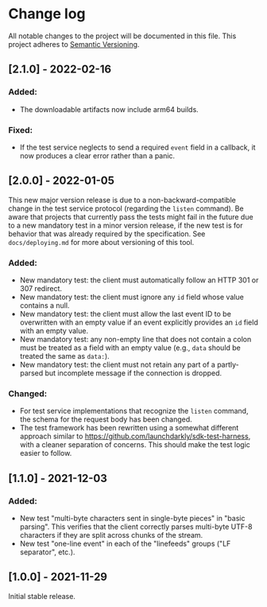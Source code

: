 # Change log

All notable changes to the project will be documented in this file. This project adheres to [Semantic Versioning](http://semver.org).


## [2.1.0] - 2022-02-16
### Added:
- The downloadable artifacts now include arm64 builds.

### Fixed:
- If the test service neglects to send a required `event` field in a callback, it now produces a clear error rather than a panic.

## [2.0.0] - 2022-01-05
This new major version release is due to a non-backward-compatible change in the test service protocol (regarding the `listen` command). Be aware that projects that currently pass the tests might fail in the future due to a new mandatory test in a minor version release, if the new test is for behavior that was already required by the specification. See `docs/deploying.md` for more about versioning of this tool.

### Added:
- New mandatory test: the client must automatically follow an HTTP 301 or 307 redirect.
- New mandatory test: the client must ignore any `id` field whose value contains a null.
- New mandatory test: the client must allow the last event ID to be overwritten with an empty value if an event explicitly provides an `id` field with an empty value.
- New mandatory test: any non-empty line that does not contain a colon must be treated as a field with an empty value (e.g., `data` should be treated the same as `data:`).
- New mandatory test: the client must not retain any part of a partly-parsed but incomplete message if the connection is dropped.

### Changed:
- For test service implementations that recognize the `listen` command, the schema for the request body has been changed.
- The test framework has been rewritten using a somewhat different approach similar to https://github.com/launchdarkly/sdk-test-harness, with a cleaner separation of concerns. This should make the test logic easier to follow.

## [1.1.0] - 2021-12-03
### Added:
- New test "multi-byte characters sent in single-byte pieces" in "basic parsing". This verifies that the client correctly parses multi-byte UTF-8 characters if they are split across chunks of the stream.
- New test "one-line event" in each of the "linefeeds" groups ("LF separator", etc.).

## [1.0.0] - 2021-11-29
Initial stable release.
